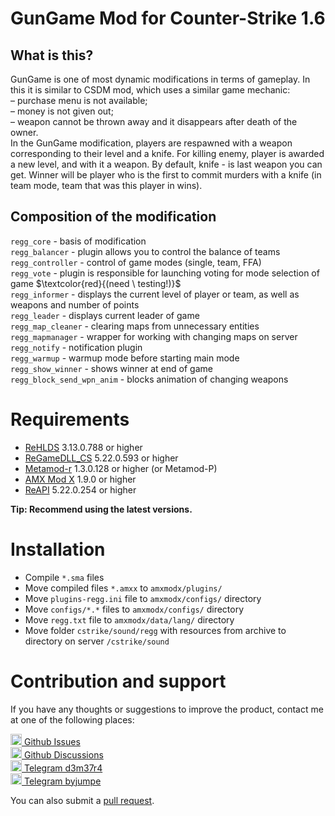 # GunGame Mod for Counter-Strike 1.6

## What is this?
GunGame is one of most dynamic modifications in terms of gameplay. In this it is similar to CSDM mod, which uses a similar game mechanic: <br>
– purchase menu is not available; <br>
– money is not given out; <br>
– weapon cannot be thrown away and it disappears after death of the owner. <br>
In the GunGame modification, players are respawned with a weapon corresponding to their level and a knife. For killing enemy, player is awarded a new level, and with it a weapon. By default, knife - is last weapon you can get. Winner will be player who is the first to commit murders with a knife (in team mode, team that was this player in wins).

## Composition of the modification
`regg_core` - basis of modification <br>
`regg_balancer` - plugin allows you to control the balance of teams <br>
`regg_controller` - control of game modes (single, team, FFA) <br>
`regg_vote` - plugin is responsible for launching voting for mode selection of game $\textcolor{red}{(need \ testing!)}$ <br>
`regg_informer` - displays the current level of player or team, as well as weapons and number of points <br>
`regg_leader` - displays current leader of game <br>
`regg_map_cleaner` - clearing maps from unnecessary entities <br>
`regg_mapmanager` - wrapper for working with changing maps on server <br>
`regg_notify` - notification plugin <br>
`regg_warmup` - warmup mode before starting main mode <br>
`regg_show_winner` - shows winner at end of game <br>
`regg_block_send_wpn_anim` - blocks animation of changing weapons

Requirements
=============
- [ReHLDS](https://github.com/dreamstalker/rehlds/) 3.13.0.788 or higher
- [ReGameDLL_CS](https://github.com/s1lentq/ReGameDLL_CS/) 5.22.0.593 or higher
- [Metamod-r](https://github.com/theAsmodai/metamod-r)  1.3.0.128 or higher (or Metamod-P)
- [AMX Mod X](https://github.com/alliedmodders/amxmodx/) 1.9.0 or higher
- [ReAPI](https://github.com/s1lentq/reapi) 5.22.0.254 or higher

**Tip: Recommend using the latest versions.**

Installation
=============

- Compile `*.sma` files
- Move compiled files `*.amxx` to `amxmodx/plugins/`
- Move `plugins-regg.ini` file to `amxmodx/configs/` directory
- Move `configs/*.*` files to `amxmodx/configs/` directory
- Move `regg.txt` file to `amxmodx/data/lang/` directory
- Move folder `cstrike/sound/regg` with resources from archive to directory on server `/cstrike/sound`

Contribution and support
=============
If you have any thoughts or suggestions to improve the product, contact me at one of the following places:

<a href="https://github.com/d3m37r4/regg/issues/"><img width="18px" alt="Github Issues" src="https://github.com/d3m37r4/regg/assets/26052038/4783befd-1d08-4294-a984-772f5160024d"/> Github Issues</a><br>
<a href="https://github.com/d3m37r4/regg/discussions/"><img width="18px" alt="Github Discussions" src="https://github.com/d3m37r4/regg/assets/26052038/4783befd-1d08-4294-a984-772f5160024d"/> Github Discussions</a><br>
<a href="https://t.me/dmitry_isakow"><img width="18px" alt="Telegram d3m37r4" src="https://github.com/d3m37r4/regg/assets/26052038/63e845e0-3222-4186-83a9-6df17e554ada"/> Telegram d3m37r4</a><br>
<a href="https://t.me/jumperya"><img width="18px" alt="Telegram byjumpe" src="https://github.com/d3m37r4/regg/assets/26052038/63e845e0-3222-4186-83a9-6df17e554ada"/> Telegram byjumpe</a><br>

You can also submit a <a href="https://github.com/d3m37r4/regg/pulls/">pull request</a>.
